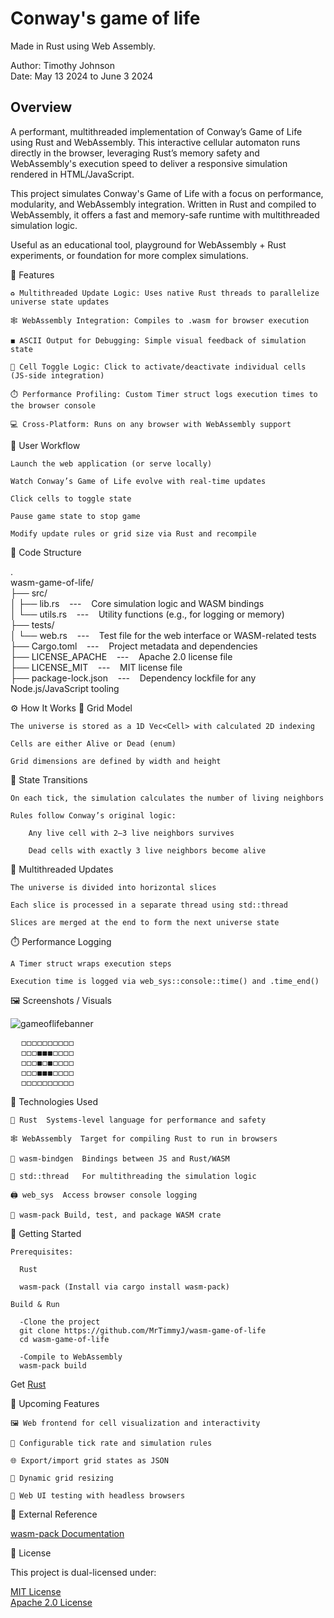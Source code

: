 # Conway's game of life
Made in Rust using Web Assembly.

Author: Timothy Johnson <br>
Date: May 13 2024 to June 3 2024

## Overview

A performant, multithreaded implementation of Conway’s Game of Life using Rust and WebAssembly.
This interactive cellular automaton runs directly in the browser, leveraging Rust’s memory safety and WebAssembly's execution speed to deliver a responsive simulation rendered in HTML/JavaScript.

This project simulates Conway's Game of Life with a focus on performance, modularity, and WebAssembly integration. Written in Rust and compiled to WebAssembly, it offers a fast and memory-safe runtime with multithreaded simulation logic.

Useful as an educational tool, playground for WebAssembly + Rust experiments, or foundation for more complex simulations.

🧩 Features

    ♻️ Multithreaded Update Logic: Uses native Rust threads to parallelize universe state updates

    🕸️ WebAssembly Integration: Compiles to .wasm for browser execution

    ◼️ ASCII Output for Debugging: Simple visual feedback of simulation state

    🧮 Cell Toggle Logic: Click to activate/deactivate individual cells (JS-side integration)

    ⏱️ Performance Profiling: Custom Timer struct logs execution times to the browser console

    💻 Cross-Platform: Runs on any browser with WebAssembly support

🔄 User Workflow

    Launch the web application (or serve locally)

    Watch Conway’s Game of Life evolve with real-time updates

    Click cells to toggle state

    Pause game state to stop game

    Modify update rules or grid size via Rust and recompile

📁 Code Structure

.<br>
wasm-game-of-life/<br>
├── src/<br>
│   ├── lib.rs &nbsp;&nbsp;&nbsp;---&nbsp;&nbsp;&nbsp; Core simulation logic and WASM bindings<br>
│   └── utils.rs &nbsp;&nbsp;&nbsp;---&nbsp;&nbsp;&nbsp; Utility functions (e.g., for logging or memory)<br>
├── tests/<br>
│   └── web.rs &nbsp;&nbsp;&nbsp;---&nbsp;&nbsp;&nbsp; Test file for the web interface or WASM-related tests<br>
├── Cargo.toml &nbsp;&nbsp;&nbsp;---&nbsp;&nbsp;&nbsp; Project metadata and dependencies<br>
├── LICENSE_APACHE &nbsp;&nbsp;&nbsp;---&nbsp;&nbsp;&nbsp; Apache 2.0 license file<br>
├── LICENSE_MIT &nbsp;&nbsp;&nbsp;---&nbsp;&nbsp;&nbsp; MIT license file<br>
├── package-lock.json &nbsp;&nbsp;&nbsp;---&nbsp;&nbsp;&nbsp; Dependency lockfile for any Node.js/JavaScript tooling<br>


⚙️ How It Works
🧱 Grid Model

    The universe is stored as a 1D Vec<Cell> with calculated 2D indexing

    Cells are either Alive or Dead (enum)

    Grid dimensions are defined by width and height

🚦 State Transitions

    On each tick, the simulation calculates the number of living neighbors

    Rules follow Conway’s original logic:

        Any live cell with 2–3 live neighbors survives

        Dead cells with exactly 3 live neighbors become alive

🧵 Multithreaded Updates

    The universe is divided into horizontal slices

    Each slice is processed in a separate thread using std::thread

    Slices are merged at the end to form the next universe state

⏱️ Performance Logging

    A Timer struct wraps execution steps

    Execution time is logged via web_sys::console::time() and .time_end()

🖼️ Screenshots / Visuals

![gameoflifebanner](https://github.com/user-attachments/assets/cc3586f0-08e3-4405-a1ba-5731e9ef112d)

<pre>
  ◻◻◻◻◻◻◻◻◻◻ 
  ◻◻◻◼◼◼◻◻◻◻
  ◻◻◻◼◻◼◻◻◻◻
  ◻◻◻◼◼◼◻◻◻◻
  ◻◻◻◻◻◻◻◻◻◻
</pre>

🧰 Technologies Used

    🦀 Rust	Systems-level language for performance and safety
    
    🕸️ WebAssembly	Target for compiling Rust to run in browsers
    
    🔁 wasm-bindgen	Bindings between JS and Rust/WASM
    
    🎲 std::thread	For multithreading the simulation logic
    
    🖨️ web_sys	Access browser console logging
    
    🧪 wasm-pack	Build, test, and package WASM crate

🚀 Getting Started

    Prerequisites:

      Rust

      wasm-pack (Install via cargo install wasm-pack)

    Build & Run

      -Clone the project
      git clone https://github.com/MrTimmyJ/wasm-game-of-life
      cd wasm-game-of-life

      -Compile to WebAssembly
      wasm-pack build

  Get [Rust](https://www.rust-lang.org/tools/install)

🌱 Upcoming Features

    🖼️ Web frontend for cell visualization and interactivity

    🧮 Configurable tick rate and simulation rules

    🌐 Export/import grid states as JSON

    🔲 Dynamic grid resizing

    🧪 Web UI testing with headless browsers

📎 External Reference

[wasm-pack Documentation](https://rustwasm.github.io/docs/wasm-pack/)

🪪 License

This project is dual-licensed under:

[MIT License](https://opensource.org/license/mit) <br>
[Apache 2.0 License](https://www.apache.org/licenses/LICENSE-2.0)
